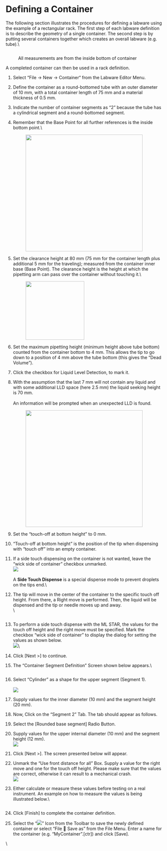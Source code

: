 # Defining a Container

The following section illustrates the procedures for defining a labware using the example of a rectangular rack. The first step of each labware definition is to describe the geometry of a single container. The second step is by putting several containers together which creates an overall labware (e.g. tube).\


<figure><img src="../../.gitbook/assets/image (108) (1) (1) (1) (1).png" alt=""><figcaption><p>All measurements are from the inside bottom of container</p></figcaption></figure>



A completed container can then be used in a rack definition.

1. Select “File -> New -> Container“ from the Labware Editor Menu.
2. Define the container as a round-bottomed tube with an outer diameter of 10 mm, with a total container length of 75 mm and a material thickness of 0.5 mm.
3. Indicate the number of container segments as “2” because the tube has a cylindrical segment and a round-bottomed segment.
4.  Remember that the Base Point for all further references is the inside bottom point.\


    <figure><img src="../../.gitbook/assets/image (2) (1) (1) (1) (1) (1) (1) (1) (1) (1) (1) (1).png" alt="" width="375"><figcaption></figcaption></figure>
5.  Set the clearance height at 80 mm (75 mm for the container length plus additional 5 mm for the traveling); measured from the container inner base (Base Point). The clearance height is the height at which the pipetting arm can pass over the container without touching it.\


    <figure><img src="../../.gitbook/assets/image (3) (1) (1) (1) (1) (1) (1) (1) (1) (1).png" alt="" width="188"><figcaption></figcaption></figure>
6. Set the maximum pipetting height (minimum height above tube bottom) counted from the container bottom to 4 mm. This allows the tip to go down to a position of 4 mm above the tube bottom (this gives the “Dead Volume”).
7. Click the checkbox for Liquid Level Detection, to mark it.
8.  With the assumption that the last 7 mm will not contain any liquid and with some additional LLD space (here 2.5 mm) the liquid seeking height is 70 mm.\
    \
    An information will be prompted when an unexpected LLD is found.

    <figure><img src="../../.gitbook/assets/image (4) (1) (1) (1) (1) (1) (1) (1) (1) (1).png" alt="" width="375"><figcaption></figcaption></figure>
9. Set the “touch-off at bottom height” to 0 mm.
10. “Touch-off at bottom height” is the position of the tip when dispensing with “touch off” into an empty container.
11. If a side touch dispensing on the container is not wanted, leave the “wick side of container” checkbox unmarked.\
    ![](<../../.gitbook/assets/image (5) (1) (1) (1) (1) (1) (1) (1).png>)\
    \
    A **Side Touch Dispense** is a special dispense mode to prevent droplets on the tips end.\

12. The tip will move in the center of the container to the specific touch off height. From there, a Right move is performed. Then, the liquid will be dispensed and the tip or needle moves up and away.\
    \


    <figure><img src="../../.gitbook/assets/image (6) (1) (1) (1) (1) (1) (1).png" alt=""><figcaption></figcaption></figure>
13. To perform a side touch dispense with the ML STAR, the values for the touch off height and the right move must be specified. Mark the checkbox “wick side of container” to display the dialog for setting the values as shown below.\
    ![](<../../.gitbook/assets/image (7) (1) (1) (1) (1) (1) (1).png>)\

14. Click \[Next >] to continue.
15. The “Container Segment Definition” Screen shown below appears.\


    <figure><img src="../../.gitbook/assets/image (111) (1) (1) (1) (1).png" alt=""><figcaption></figcaption></figure>


16. Select “Cylinder” as a shape for the upper segment (Segment 1).\
    \
    ![](<../../.gitbook/assets/image (9) (1) (1) (1) (1) (1) (1).png>)
17. Supply values for the inner diameter (10 mm) and the segment height (20 mm).
18. Now, Click on the “Segment 2” Tab. The tab should appear as follows.
19. Select the \[Rounded base segment] Radio Button.
20. Supply values for the upper internal diameter (10 mm) and the segment height (12 mm).\
    ![](<../../.gitbook/assets/image (10) (1) (1) (1) (1) (1).png>)
21. Click \[Next >]. The screen presented below will appear.
22. Unmark the “Use front distance for all” Box. Supply a value for the right move and one for the touch off height. Please make sure that the values are correct, otherwise it can result to a mechanical crash.\
    ![](<../../.gitbook/assets/image (11) (1) (1) (1) (1) (1).png>)
23. Either calculate or measure these values before testing on a real instrument. An example on how to measure the values is being illustrated below.\


    <figure><img src="../../.gitbook/assets/image (12) (1) (1) (1) (1) (1).png" alt=""><figcaption></figcaption></figure>
24. Click \[Finish] to complete the container definition.
25. Select the “![](<../../.gitbook/assets/image (13) (1) (1) (1) (1) (1).png>)” Icon from the Toolbar to save the newly defined container or select “File  Save as” from the File Menu. Enter a name for the container (e.g. “MyContainer”.\[ctr]) and click \[Save].

\


